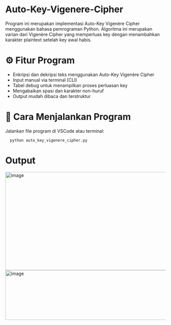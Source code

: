 # Auto-Key-Vigenere-Cipher
Program ini merupakan implementasi Auto-Key Vigenère Cipher menggunakan bahasa pemrograman Python. Algoritma ini merupakan varian dari Vigenère Cipher yang memperluas key dengan menambahkan karakter plaintext setelah key awal habis.
# ⚙️ Fitur Program
- Enkripsi dan dekripsi teks menggunakan Auto-Key Vigenère Cipher
- Input manual via terminal (CLI)
- Tabel debug untuk menampilkan proses perluasan key
- Mengabaikan spasi dan karakter non-huruf
- Output mudah dibaca dan terstruktur
# 🚀 Cara Menjalankan Program
Jalankan file program di VSCode atau terminal: 
  
      python auto_key_vigenere_cipher.py
# Output
<img width="893" height="308" alt="image" src="https://github.com/user-attachments/assets/0fcc75d5-f420-4a05-80be-c315c0639fe4" />
<img width="893" height="156" alt="image" src="https://github.com/user-attachments/assets/b7801897-c6c1-419b-af9b-374f6a7457e4" />
